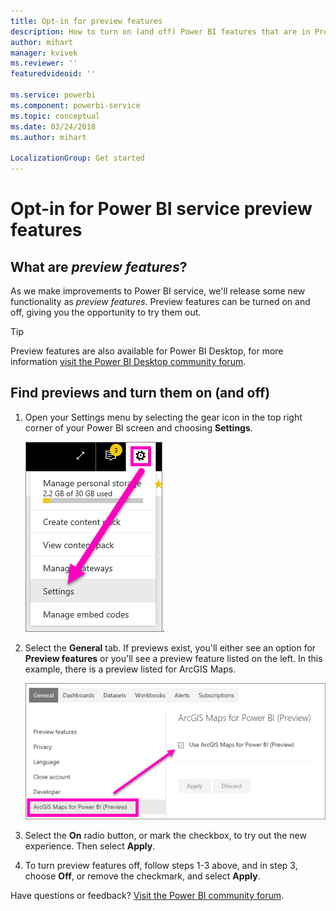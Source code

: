 ```yaml
---
title: Opt-in for preview features
description: How to turn on (and off) Power BI features that are in Preview.
author: mihart
manager: kvivek
ms.reviewer: ''
featuredvideoid: ''

ms.service: powerbi
ms.component: powerbi-service
ms.topic: conceptual
ms.date: 03/24/2018
ms.author: mihart

LocalizationGroup: Get started
---
```

# Opt-in for Power BI service preview features
## What are *preview features*?
As we make improvements to Power BI service, we'll release some new functionality as *preview features*. Preview features can be turned on and off, giving you the opportunity to try them out.

> [!TIP]
> Preview features are also available for Power BI Desktop, for more information [visit the Power BI Desktop community forum](https://community.powerbi.com/t5/Desktop/bd-p/power-bi-designer).
> 
> 

## Find previews and turn them on (and off)
1. Open your Settings menu by selecting the gear icon in the top right corner of your Power BI screen and choosing **Settings**.
   
   ![Settings menu](./media/end-user-preview-features/power-bi-settings.png).
2. Select the **General** tab. If previews exist, you'll either see an option for **Preview features** or you'll see a preview feature listed on the left.  In this example, there is a preview listed for ArcGIS Maps. 
   
   ![General tab](./media/end-user-preview-features/power-bi-preview-arcgis.png)
3. Select the **On** radio button, or mark the checkbox, to try out the new experience. Then select **Apply**.
4. To turn preview features off, follow steps 1-3 above, and in step 3, choose **Off**, or remove the checkmark, and select **Apply**.


Have questions or feedback? [Visit the Power BI community forum](http://community.powerbi.com/t5/Navigation-Preview-Forum/bd-p/NavigationPreview).

